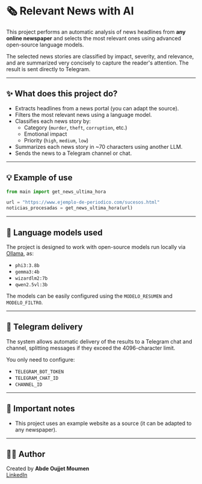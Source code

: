 # 🗞️ Relevant News with AI

This project performs an automatic analysis of news headlines from **any online newspaper** and selects the most relevant ones using advanced open-source language models.  

The selected news stories are classified by impact, severity, and relevance, and are summarized very concisely to capture the reader's attention. The result is sent directly to Telegram.

---

## ✨ What does this project do?

- Extracts headlines from a news portal (you can adapt the source).
- Filters the most relevant news using a language model.
- Classifies each news story by:
  - Category (`murder`, `theft`, `corruption`, etc.)
  - Emotional impact
  - Priority (`high`, `medium`, `low`)
- Summarizes each news story in ~70 characters using another LLM.
- Sends the news to a Telegram channel or chat.

---

## 💡 Example of use

```python
from main import get_news_ultima_hora

url = "https://www.ejemplo-de-periodico.com/sucesos.html"
noticias_procesadas = get_news_ultima_hora(url)
```

---

## 🧠 Language models used

The project is designed to work with open-source models run locally via [Ollama](https://ollama.com/), as:

- `phi3:3.8b`
- `gemma3:4b`
- `wizardlm2:7b`
- `qwen2.5vl:3b`

The models can be easily configured using the `MODELO_RESUMEN` and `MODELO_FILTRO`.

---

## 📲 Telegram delivery

The system allows automatic delivery of the results to a Telegram chat and channel, splitting messages if they exceed the 4096-character limit.

You only need to configure:

- `TELEGRAM_BOT_TOKEN`
- `TELEGRAM_CHAT_ID`
- `CHANNEL_ID`

---

## 📌 Important notes

- This project uses an example website as a source (it can be adapted to any newspaper).

---

## 👨‍💻 Author

Created by **Abde Oujjet Moumen**  
[LinkedIn](https://www.linkedin.com/in/abde-oujjet-moumen-962402143/)
